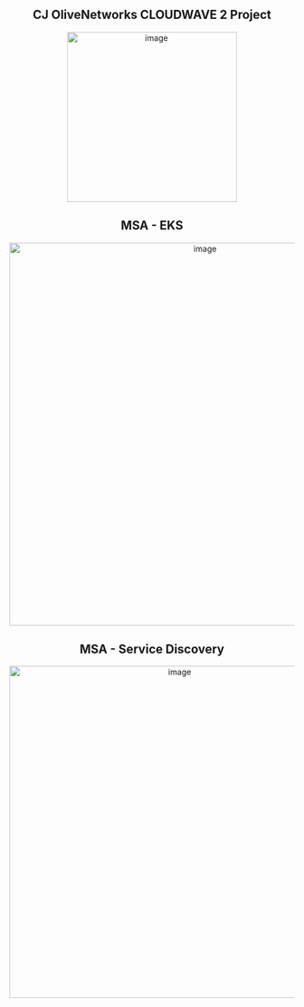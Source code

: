 <div align="center">
  
## CJ OliveNetworks CLOUDWAVE 2 Project

<img width="300" alt="image" src="https://github.com/hann0079/cloudwave-node.js/assets/74645991/3b8f0ad4-9525-4ca0-8b1c-859ffad53db8">

## MSA - EKS
<img width="676" alt="image" src="https://github.com/hann0079/cloudwave-node.js/assets/74645991/dfed037b-33c9-49d4-b9fd-d9f6b1fcce59">

## MSA - Service Discovery
<img width="586" alt="image" src="https://github.com/hann0079/cloudwave-node.js/assets/74645991/2e5c3291-37f5-432d-b7c5-19846ff690e8">
</div>
